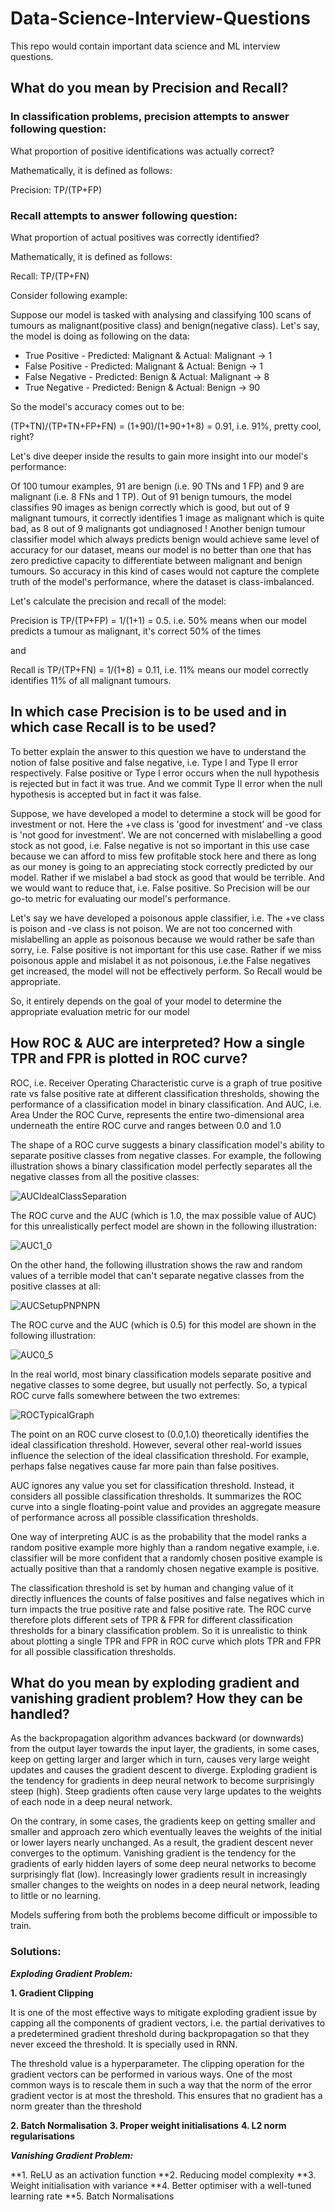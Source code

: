 # Data-Science-Interview-Questions
This repo would contain important data science and ML interview questions.


## What do you mean by Precision and Recall?

### In classification problems, precision attempts to answer following question:

What proportion of positive identifications was actually correct?

Mathematically, it is defined as follows:

Precision: TP/(TP+FP)


### Recall attempts to answer following question:

What proportion of actual positives was correctly identified?

Mathematically, it is defined as follows:

Recall: TP/(TP+FN)


Consider following example:

Suppose our model is tasked with analysing and classifying 100 scans of tumours as malignant(positive class) and benign(negative class).   Let's say, the model is doing as following on the data:

* True Positive - Predicted: Malignant & Actual: Malignant -> 1
* False Positive - Predicted: Malignant & Actual: Benign -> 1
* False Negative - Predicted: Benign & Actual: Malignant -> 8
* True Negative - Predicted: Benign & Actual: Benign -> 90


So the model's accuracy comes out to be:

(TP+TN)/(TP+TN+FP+FN) = (1+90)/(1+90+1+8) = 0.91, i.e. 91%, pretty cool, right?

Let's dive deeper inside the results to gain more insight into our model's performance:

Of 100 tumour examples, 91 are benign (i.e. 90 TNs and 1 FP) and 9 are malignant (i.e. 8 FNs and 1 TP). Out of 91 benign tumours, the model classifies 90 images as benign correctly which is good, but out of 9 malignant tumours, it correctly identifies 1 image as malignant which is quite bad, as 8 out of 9 malignants got undiagnosed ! Another benign tumour classifier model which always predicts benign would achieve same level of accuracy for our dataset, means our model is no better than one that has zero predictive capacity to differentiate between malignant and benign tumours. So accuracy in this kind of cases would not capture the complete truth of the model's performance, where the dataset is class-imbalanced.

Let's calculate the precision and recall of the model:

Precision is TP/(TP+FP) = 1/(1+1) = 0.5. i.e. 50% means when our model predicts a tumour as malignant, it's correct 50% of the times

and

Recall is TP/(TP+FN) = 1/(1+8) = 0.11, i.e. 11% means our model correctly identifies 11% of all malignant tumours.



## In which case Precision is to be used and in which case Recall is to be used?

To better explain the answer to this question we have to understand the notion of false positive and false negative, i.e. Type I and Type II error respectively. False positive or Type I error occurs when the null hypothesis is rejected but in fact it was true. And we commit Type II error when the null hypothesis is accepted but in fact it was false.

Suppose, we have developed a model to determine a stock will be good for investment or not. Here the +ve class is 'good for investment' and -ve class is 'not good for investment'. We are not concerned with mislabelling a good stock as not good, i.e. False negative is not so important in this use case because we can afford to miss few profitable stock here and there as long as our money is going to an appreciating stock correctly predicted by our model. Rather if we mislabel a bad stock as good that would be terrible. And we would want to reduce that, i.e. False positive. So Precision will be our go-to metric for evaluating our model's performance. 	 

Let's say we have developed a poisonous apple classifier, i.e. The +ve class is poison and -ve class is not poison. We are not too concerned with mislabelling an apple as poisonous because we would rather be safe than sorry, i.e. False positive is not important for this use case. Rather if we miss poisonous apple and mislabel it as not poisonous, i.e.the False negatives get increased, the model will not be effectively perform. So Recall would be appropriate.

So, it entirely depends on the goal of your model to determine the appropriate evaluation metric for our model



## How ROC & AUC are interpreted? How a single TPR and FPR is plotted in ROC curve?

ROC, i.e. Receiver Operating Characteristic curve is a graph of true positive rate vs false positive rate at different classification thresholds, showing the performance of a classification model in binary classification.  And AUC, i.e. Area Under the ROC Curve, represents the entire two-dimensional area underneath the entire ROC curve and ranges between 0.0 and 1.0
 

The shape of a ROC curve suggests a binary classification model's ability to separate positive classes from negative classes. For example, the following illustration shows a binary classification model perfectly separates all the negative classes from all the positive classes:

![AUCIdealClassSeparation](https://developers.google.com/static/machine-learning/glossary/images/AUCIdealClassSeparation.png)

The ROC curve and the AUC (which is 1.0, the max possible value of AUC) for this unrealistically perfect model are shown in the following illustration:

![AUC1_0](https://developers.google.com/static/machine-learning/glossary/images/AUC1_0.png)


On the other hand, the following illustration shows the raw and random values of a terrible model that can't separate negative classes from the positive classes at all:

![AUCSetupPNPNPN](https://developers.google.com/static/machine-learning/glossary/images/AUCSetupPNPNPN.png)

The ROC curve and the AUC (which is 0.5) for this  model are shown in the following illustration:

![AUC0_5](https://developers.google.com/static/machine-learning/glossary/images/AUC0_5.png)


In the real world, most binary classification models separate positive and negative classes to some degree, but usually not perfectly. So, a typical ROC curve falls somewhere between the two extremes:

![ROCTypicalGraph](https://developers.google.com/static/machine-learning/glossary/images/ROCTypicalGraph.png)


The point on an ROC curve closest to (0.0,1.0) theoretically identifies the ideal classification threshold. However, several other real-world issues influence the selection of the ideal classification threshold. For example, perhaps false negatives cause far more pain than false positives.

AUC ignores any value you set for classification threshold. Instead, it considers all possible classification thresholds. It summarizes the ROC curve into a single floating-point value and provides an aggregate measure of performance across all possible classification thresholds.

One way of interpreting AUC is as the probability that the model ranks a random positive example more highly than a random negative example, i.e. classifier will be more confident that a randomly chosen positive example is actually positive than that a randomly chosen negative example is positive. 




The classification threshold is set by human and changing value of it directly influences the counts of false positives and false negatives which in turn impacts the true positive rate and false positive rate. The ROC curve therefore plots different sets of TPR & FPR for different classification thresholds for a binary classification problem. So it is unrealistic to think about plotting a single TPR and FPR in ROC curve which plots TPR and FPR for all possible classification thresholds.



## What do you mean by exploding gradient and vanishing gradient problem? How they can be handled?

As the backpropagation algorithm advances backward (or downwards) from the output layer towards the input layer, the gradients, in some cases, keep on getting larger and larger which in turn, causes very large weight updates and causes the gradient descent to diverge. Exploding gradient is the tendency for gradients in deep neural network to become surprisingly steep (high). Steep gradients often cause very large updates to the weights of each node in a deep neural network. 

On the contrary, in some cases, the gradients keep on getting smaller and smaller and approach zero which eventually leaves the weights of the initial or lower layers nearly unchanged. As a result, the gradient descent never converges to the optimum. Vanishing gradient is the tendency for the gradients of early hidden layers of some deep neural networks to become surprisingly flat (low). Increasingly lower gradients result in increasingly smaller changes to the weights on nodes in a deep neural network, leading to little or no learning.

Models suffering from both the problems become difficult or impossible to train.


### Solutions:

***Exploding Gradient Problem:***

**1. Gradient Clipping**

It is one of the most effective ways to mitigate exploding gradient issue by capping all the components of gradient vectors, i.e. the partial derivatives to a predetermined gradient threshold during backpropagation so that they never exceed the threshold. It is specially used in RNN. 

The threshold value is a hyperparameter. The clipping operation for the gradient vectors can be performed in various ways. One of the most common ways is to rescale them in such a way that the norm of the error gradient vector is at most the threshold. This ensures that no gradient has a norm greater than the threshold

**2. Batch Normalisation**
**3. Proper weight initialisations**
**4. L2 norm regularisations**


***Vanishing Gradient Problem:***

**1. ReLU as an activation function
**2. Reducing model complexity
**3. Weight initialisation with variance
**4. Better optimiser with a well-tuned learning rate
**5. Batch Normalisations
